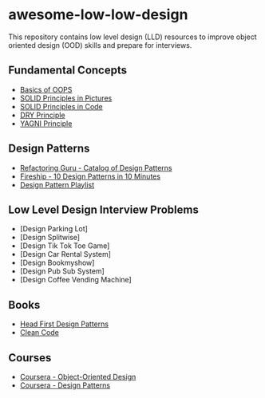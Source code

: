 # awesome-low-low-design
This repository contains low level design (LLD) resources to improve object oriented design (OOD) skills and prepare for interviews.

## Fundamental Concepts
- [Basics of OOPS](concepts/OOPS.md)
- [SOLID Principles in Pictures](https://medium.com/backticks-tildes/the-s-o-l-i-d-principles-in-pictures-b34ce2f1e898)
- [SOLID Principles in Code](https://medium.com/android-news/solid-principles-the-definitive-guide-75e30a284dea)
- [DRY Principle](concepts/DRY.md)
- [YAGNI Principle](concepts/YAGNI.md)

## Design Patterns
- [Refactoring Guru - Catalog of Design Patterns](https://refactoring.guru/design-patterns/catalog)
- [Fireship - 10 Design Patterns in 10 Minutes](https://www.youtube.com/watch?v=tv-_1er1mWI&pp=ygUPZGVzaWduIHBhdHRlcm5z)
- [Design Pattern Playlist](https://www.youtube.com/watch?v=v9ejT8FO-7I&list=PLrhzvIcii6GNjpARdnO4ueTUAVR9eMBpc)

## Low Level Design Interview Problems
- [Design Parking Lot]
- [Design Splitwise]
- [Design Tik Tok Toe Game]
- [Design Car Rental System]
- [Design Bookmyshow]
- [Design Pub Sub System]
- [Design Coffee Vending Machine]

## Books
- [Head First Design Patterns](https://www.amazon.com/Head-First-Design-Patterns-Object-Oriented/dp/149207800X/)
- [Clean Code](https://www.amazon.com/Clean-Code-Handbook-Software-Craftsmanship/dp/B08X8ZXT15)

## Courses
- [Coursera - Object-Oriented Design](https://www.coursera.org/learn/object-oriented-design)
- [Coursera - Design Patterns](https://www.coursera.org/learn/design-patterns)
